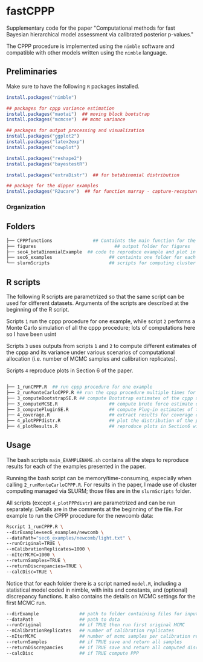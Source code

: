 # fastCPPP

Supplementary code for the paper "Computational methods for fast Bayesian hierarchical model assessment via calibrated posterior p-values."

The CPPP procedure is implemented using the `nimble` software and compatible with other models written using the `nimble` language.

## Preliminaries 

Make sure to have the following `R` packages installed.

```r
install.packages("nimble")

## packages for cppp variance estimation
install.packages("maotai")  ## moving block bootstrap
install.packages("mcmcse")  ## mcmc variance

## packages for output processing and visualization
install.packages("ggplot2")
install.packages("latex2exp")
install.packages("cowplot")

install.packages("reshape2")
install.packages("bayestestR")

install.packages("extraDistr")  ## for betabinomial distribution

## package for the dipper examples
install.packages("R2ucare")  ## for function marray - capture-recapture example


```

### Organization

## Folders 

```bash
├── CPPPfunctions	            ## Containts the main function for the cppp procedure
├── figures						        ## output folder for figures
├── sec4_betaBinomialExample  ## code to reproduce example and plot in Section 4
├── sec6_examples				      ## containts one folder for each examples in Section 6	
└── slurmScripts				      ## scripts for computing cluster using SLURM
```

## R scripts

The following R scripts are parametrized so that the same script can be used for different datasets. Arguments of the scripts are described at the beginning of the R script. 

Scripts `1` run the cppp procedure for one example, while script `2` performs a Monte Carlo simulation of all the cppp procedure; lots of computations here so I have been usint 

Scripts `3` uses outputs from scripts `1` and `2` to compute different estimates of the cppp and its variance under various scenarios of computational allocation (i.e. number of MCMC samples and calibration replicates). 

Scripts `4` reproduce plots in Section 6 of the paper. 

```bash

├── 1_runCPPP.R  ## run cppp procedure for one example
├── 2_runMonteCarloCPPP.R ## run the cppp procedure multiple times for brute force Monte Carlo estimation
├── 3_computeBootstrapSE.R ## compute Bootstrap estimates of the cppp standard error + coverage
├── 3_computeMCSE.R                   ## compute brute force estimate of the cppp standard error via Monte carlo 
├── 3_computePluginSE.R               ## compute Plug-in estimates of the cppp standard error + coverage
├── 4_coverage.R                      ## extract results for coverage e
├── 4_plotPPPdistr.R                  ## plot the distribution of the ppp for the examples
├── 4_plotResults.R                   ## reproduce plots in Section6 with cppp estimates and variance estimates

```

## Usage

The bash scripts `main_EXAMPLENAME.sh` contains all the steps to reproduce results for each of the examples presented in the paper. 

Running the bash script can be memory/time-consuming, especially when calling `2_runMonteCarloCPPP.R`. For results in the paper, I made use of cluster computing managed via SLURM; those files are in the `slurmScripts` folder.

All scripts (except `4_plotPPPdistr`) are parametrized and can be run separately. Details are in the comments at the beginning of the file. For example to run the CPPP procedure for the newcomb data:

```bash
Rscript 1_runCPPP.R \
--dirExample=sec6_examples/newcomb \
--dataPath="sec6_examples/newcomb/light.txt" \
--runOriginal=TRUE \
--nCalibrationReplicates=1000 \
--nIterMCMC=1000 \
--returnSamples=TRUE \
--returnDiscrepancies=TRUE \
--calcDisc=TRUE \
```

Notice that for each folder there is a script named `model.R`, including a statistical model coded in nimble, with inits and constants, and (optional) discrepancy functions. It also contains the details on MCMC settings for the first MCMC run.

```bash
--dirExample               ## path to folder containing files for input and outputs 
--dataPath                 ## path to data
--runOriginal              ## if TRUE then run first original MCMC 
--nCalibrationReplicates   ## number of calibration replicates
--nIterMCMC                ## number of mcmc samples per calibration replicates
--returnSamples            ## if TRUE save and return all samples
--returnDiscrepancies      ## if TRUE save and return all computed discrepancies
--calcDisc                 ## if TRUE compute PPP
```
